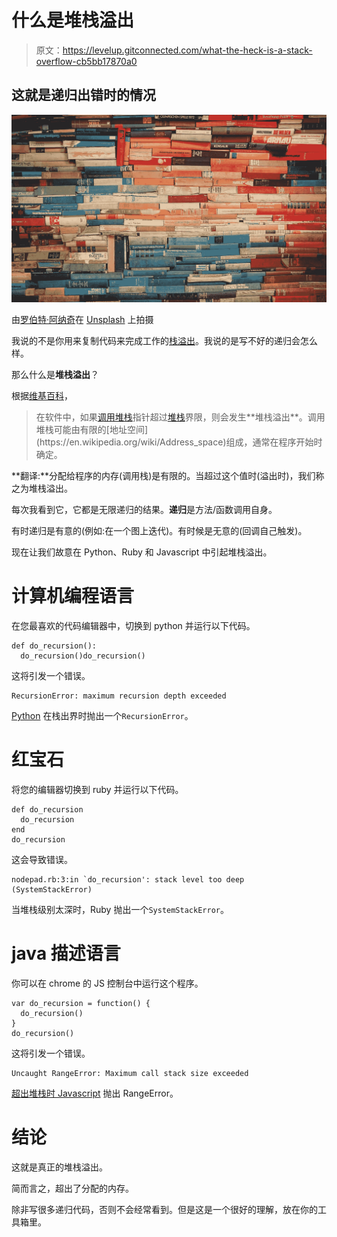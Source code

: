 # 什么是堆栈溢出

> 原文：<https://levelup.gitconnected.com/what-the-heck-is-a-stack-overflow-cb5bb17870a0>

## 这就是递归出错时的情况

![](img/4831d5656b3e77e0d0c4ea3c2c0fcb59.png)

由[罗伯特·阿纳奇](https://unsplash.com/@diesektion?utm_source=unsplash&utm_medium=referral&utm_content=creditCopyText)在 [Unsplash](https://unsplash.com/s/photos/book-stack?utm_source=unsplash&utm_medium=referral&utm_content=creditCopyText) 上拍摄

我说的不是你用来复制代码来完成工作的[栈溢出](https://stackoverflow.com/)。我说的是写不好的递归会怎么样。

那么什么是**堆栈溢出**？

根据[维基百科](https://en.wikipedia.org/wiki/Stack_overflow)，

> 在软件中，如果[调用堆栈](https://en.wikipedia.org/wiki/Call_stack)指针超过[堆栈](https://en.wikipedia.org/wiki/Stack_(abstract_data_type))界限，则会发生**堆栈溢出**。调用堆栈可能由有限的[地址空间](https://en.wikipedia.org/wiki/Address_space)组成，通常在程序开始时确定。

**翻译:**分配给程序的内存(调用栈)是有限的。当超过这个值时(溢出时)，我们称之为堆栈溢出。

每次我看到它，它都是无限递归的结果。**递归**是方法/函数调用自身。

有时递归是有意的(例如:在一个图上迭代)。有时候是无意的(回调自己触发)。

现在让我们故意在 Python、Ruby 和 Javascript 中引起堆栈溢出。

# 计算机编程语言

在您最喜欢的代码编辑器中，切换到 python 并运行以下代码。

```
def do_recursion():
  do_recursion()do_recursion()
```

这将引发一个错误。

```
RecursionError: maximum recursion depth exceeded
```

[Python](https://docs.python.org/3/library/exceptions.html) 在栈出界时抛出一个`RecursionError`。

# 红宝石

将您的编辑器切换到 ruby 并运行以下代码。

```
def do_recursion
  do_recursion
end
do_recursion
```

这会导致错误。

```
nodepad.rb:3:in `do_recursion': stack level too deep (SystemStackError)
```

当堆栈级别太深时，Ruby 抛出一个`SystemStackError`。

# java 描述语言

你可以在 chrome 的 JS 控制台中运行这个程序。

```
var do_recursion = function() {
  do_recursion()
}
do_recursion()
```

这将引发一个错误。

```
Uncaught RangeError: Maximum call stack size exceeded
```

[超出堆栈时 Javascript](https://developer.mozilla.org/en-US/docs/Web/JavaScript/Reference/Global_Objects/RangeError) 抛出 RangeError。

# 结论

这就是真正的堆栈溢出。

简而言之，超出了分配的内存。

除非写很多递归代码，否则不会经常看到。但是这是一个很好的理解，放在你的工具箱里。